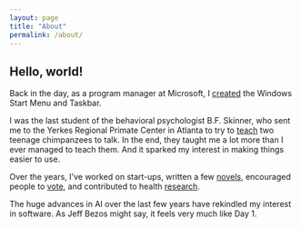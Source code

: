 ```yaml
---
layout: page
title: "About"
permalink: /about/
---
```


## Hello, world!

Back in the day, as a program manager at Microsoft, I [created](https://archive.blogs.harvard.edu/danieloran/2022/11/28/qa-about-the-windows-start-menu-and-taskbar/) the Windows Start Menu and Taskbar.

I was the last student of the behavioral psychologist B.F. Skinner, who sent me to the Yerkes Regional Primate Center in Atlanta to try to [teach](https://archive.blogs.harvard.edu/danieloran/about/) two teenage chimpanzees to talk. In the end, they taught me a lot more than I ever managed to teach them. And it sparked my interest in making things easier to use.

Over the years, I've worked on start-ups, written a few [novels](https://arstechnica.com/uncategorized/2008/01/beta-testing-a-novel-using-amazons-kindle/), encouraged people to [vote](https://www.motherjones.com/politics/2012/10/moveon-victory-lab-voter-mobilization-obama-progressives/), and contributed to health [research](https://www.acpjournals.org/doi/10.7326/M20-3012).

The huge advances in AI over the last few years have rekindled my interest in software. As Jeff Bezos might say, it feels very much like Day 1.
